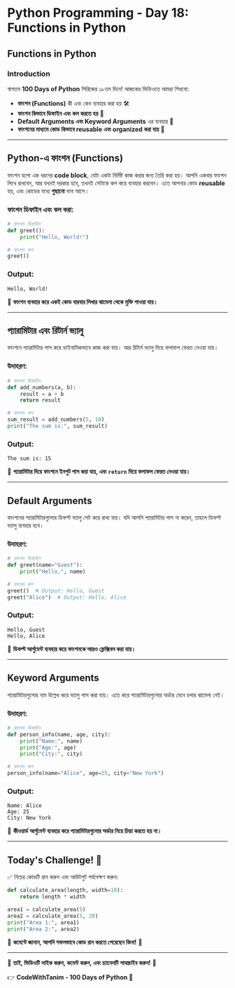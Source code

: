 # Python Programming - Day 18: Functions in Python

## **Functions in Python**

### **Introduction**
স্বাগতম **100 Days of Python** সিরিজের ১৮তম দিনে! আজকের ভিডিওতে আমরা শিখবো:
- **ফাংশন (Functions)** কী এবং কেন ব্যবহার করা হয় 🛠️
- **ফাংশন কিভাবে ডিফাইন এবং কল করতে হয়** 📝
- **Default Arguments এবং Keyword Arguments** এর ব্যবহার 🎯
- **ফাংশনের মাধ্যমে কোড কিভাবে reusable এবং organized করা যায়** 🧩

---

## **Python-এ ফাংশন (Functions)**

ফাংশন হলো এক ধরনের **code block**, যেটা একটা নির্দিষ্ট কাজ করার জন্য তৈরি করা হয়। আপনি একবার ফাংশন লিখে রাখবেন, আর যখনই দরকার হবে, তখনই সেটাকে কল করে ব্যবহার করবেন। এতে আপনার কোড **reusable** হয়, এবং কোডের মধ্যে **গুছানো** ভাব আসে।

### **ফাংশন ডিফাইন এবং কল করা:**
```python
# ফাংশন ডিফাইন
def greet():
    print("Hello, World!")

# ফাংশন কল
greet()
```
### Output:
```
Hello, World!
```

🔹 **ফাংশন ব্যবহার করে একই কোড বারবার লিখার ঝামেলা থেকে মুক্তি পাওয়া যায়।**

---

## **প্যারামিটার এবং রিটার্ন ভ্যালু**

ফাংশনে প্যারামিটার পাস করে ডাইনামিকভাবে কাজ করা যায়। আর রিটার্ন ভ্যালু দিয়ে ফলাফল ফেরত নেওয়া যায়।

### **উদাহরণ:**
```python
# ফাংশন ডিফাইন
def add_numbers(a, b):
    result = a + b
    return result

# ফাংশন কল
sum_result = add_numbers(5, 10)
print("The sum is:", sum_result)
```
### Output:
```
The sum is: 15
```

🔹 **প্যারামিটার দিয়ে ফাংশনে ইনপুট পাস করা যায়, এবং `return` দিয়ে ফলাফল ফেরত নেওয়া যায়।**

---

## **Default Arguments**

ফাংশনের প্যারামিটারগুলোর ডিফল্ট ভ্যালু সেট করে রাখা যায়। যদি আপনি প্যারামিটার পাস না করেন, তাহলে ডিফল্ট ভ্যালু ব্যবহার হবে।

### **উদাহরণ:**
```python
# ফাংশন ডিফাইন
def greet(name="Guest"):
    print("Hello,", name)

# ফাংশন কল
greet()  # Output: Hello, Guest
greet("Alice")  # Output: Hello, Alice
```
### Output:
```
Hello, Guest
Hello, Alice
```

🔹 **ডিফল্ট আর্গুমেন্ট ব্যবহার করে ফাংশনকে আরও ফ্লেক্সিবল করা যায়।**

---

## **Keyword Arguments**

প্যারামিটারগুলোর নাম উল্লেখ করে ভ্যালু পাস করা যায়। এতে করে প্যারামিটারগুলোর অর্ডার মেনে চলার ঝামেলা নেই।

### **উদাহরণ:**
```python
# ফাংশন ডিফাইন
def person_info(name, age, city):
    print("Name:", name)
    print("Age:", age)
    print("City:", city)

# ফাংশন কল
person_info(name="Alice", age=25, city="New York")
```
### Output:
```
Name: Alice
Age: 25
City: New York
```

🔹 **কীওয়ার্ড আর্গুমেন্ট ব্যবহার করে প্যারামিটারগুলোর অর্ডার নিয়ে চিন্তা করতে হয় না।**

---

## **Today's Challenge! 🎯**

✅ নিচের কোডটি রান করুন এবং আউটপুট পর্যবেক্ষণ করুন:
```python
def calculate_area(length, width=10):
    return length * width

area1 = calculate_area(5)
area2 = calculate_area(5, 20)
print("Area 1:", area1)
print("Area 2:", area2)
```
📢 **কমেন্টে জানান, আপনি সফলভাবে কোড রান করতে পেরেছেন কিনা!** 💬

---

🔔 **তাই, ভিডিওটি লাইক করুন, কমেন্ট করুন, এবং চ্যানেলটি সাবস্ক্রাইব করুন!** 🚀

👉 **CodeWithTanim - 100 Days of Python 🚀**